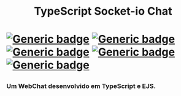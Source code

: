 <h1 align="center">TypeScript Socket-io Chat <h1>

[![Generic badge](https://img.shields.io/badge/Develop-TypeScript-blue?style=for-the-badge&logo=appveyor)](https://shields.io/)
[![Generic badge](https://img.shields.io/badge/Develop-NodeJs-green?style=for-the-badge&logo=appveyor)](https://shields.io/)
[![Generic badge](https://img.shields.io/badge/Develop-Express-yellow?style=for-the-badge&logo=appveyor)](https://shields.io/)
[![Generic badge](https://img.shields.io/badge/Develop-MongoDB-green?style=for-the-badge&logo=appveyor)](https://shields.io/)
[![Generic badge](https://img.shields.io/badge/Develop-EJS-red?style=for-the-badge&logo=appveyor)](https://shields.io/)
 
<h3>Um WebChat desenvolvido em TypeScript e EJS.</h3>
